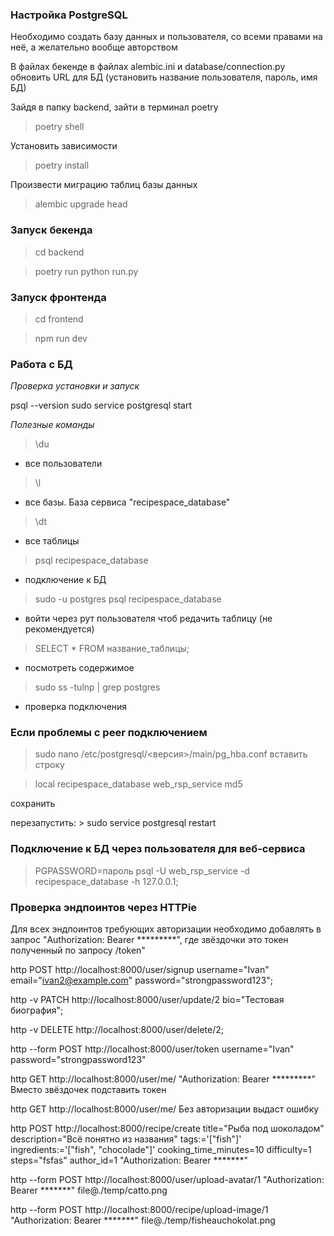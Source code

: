 ### Настройка PostgreSQL
Необходимо создать базу данных и пользователя, со всеми правами на неё, а желательно вообще авторством

В файлах бекенде в файлах alembic.ini и database/connection.py обновить URL для БД (установить название пользователя, пароль, имя БД) 

Зайдя в папку backend, зайти в терминал poetry

>poetry shell

Установить зависимости

>poetry install

Произвести миграцию таблиц базы данных

>alembic upgrade head


### Запуск бекенда

> cd backend

> poetry run python run.py

### Запуск фронтенда

> cd frontend

> npm run dev

### Работа с БД

*Проверка установки и запуск*

psql --version
sudo service postgresql start

*Полезные команды*

> \du 
- все пользователи

> \l 
- все базы. База сервиса "recipespace_database"

> \dt 
- все таблицы

> psql recipespace_database 
- подключение к БД

> sudo -u postgres psql recipespace_database 
- войти через рут пользователя чтоб редачить таблицу (не рекомендуется)

> SELECT * FROM название_таблицы; 
- посмотреть содержимое

> sudo ss -tulnp | grep postgres 
- проверка подключения

### Если проблемы с peer подключением

> sudo nano /etc/postgresql/<версия>/main/pg_hba.conf
вставить строку

> local   recipespace_database    web_rsp_service                md5

сохранить

перезапустить: > sudo service postgresql restart

### Подключение к БД через пользователя для веб-сервиса

>PGPASSWORD=пароль psql -U web_rsp_service -d recipespace_database -h 127.0.0.1;

### Проверка эндпоинтов через HTTPie

Для всех эндпоинтов требующих авторизации необходимо добавлять в запрос "Authorization: Bearer *********", где звёздочки это токен полученный по запросу /token"

http POST http://localhost:8000/user/signup username="Ivan" email="ivan2@example.com" password="strongpassword123";

http -v PATCH http://localhost:8000/user/update/2 bio="Тестовая биография";

http -v DELETE http://localhost:8000/user/delete/2;

http --form POST http://localhost:8000/user/token username="Ivan" password="strongpassword123"

http GET http://localhost:8000/user/me/ "Authorization: Bearer *********"  Вместо звёздочек подставить токен

http GET http://localhost:8000/user/me/ Без авторизации выдаст ошибку

http POST http://localhost:8000/recipe/create title="Рыба под шоколадом" description="Всё понятно из названия" tags:='["fish"]' ingredients:='["fish", "chocolade"]' cooking_time_minutes=10 difficulty=1 steps="fsfas" author_id=1 "Authorization: Bearer *******"

http --form POST http://localhost:8000/user/upload-avatar/1   "Authorization: Bearer *******"   file@./temp/catto.png

http --form POST http://localhost:8000/recipe/upload-image/1  "Authorization: Bearer *******" file@./temp/fisheauchokolat.png
